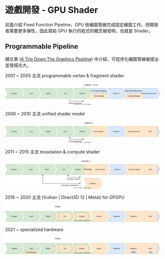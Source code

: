# 遊戲開發 - GPU Shader
前面介紹 Fixed Function Pipeline，GPU 依繪圖管線完成固定繪圖工作。但開發者需要更多彈性，因此寫給 GPU 執行的程式的概念被發明，也就是 Shader。

## Programmable Pipeline

續文章 ([A Trip Down The Graphics Pipeline](https://www.thecandidstartup.org/2023/03/13/trip-graphics-pipeline.html#:~:text=2001%2D2005%20%3A%20Programmable%20Vertex%20and%20Fragment%20Shaders)) 中介紹，可程序化繪圖管線被提出並發揚光大。

2001 ~ 2005 主流 programmable vertex & fragment shader

![programmable shader](images/graphics_pipeline_programmable_shaders.svg)

2006 ~ 2010 主流 unified shader model

![unified shader](images/graphics_pipeline_unified_shader_model.svg)

2011 ~ 2015 主流 tesselation & compute shader

![tessellation compute](images/graphics_pipeline_tesselation_compute_shader.svg)

2016 ~ 2020 主流 (Vulkan | Direct3D 12 | Metal) for GPGPU

![gpgpu](images/graphics_pipeline_gpgpu.svg)

2021 ~ specialized hardware

![specialized](images/graphics_pipeline_specialization.svg)